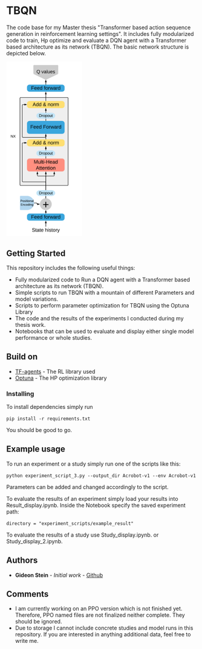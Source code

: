 # TBQN
The code base for my Master thesis "Transformer based action sequence generation in reinforcement learning settings". It includes fully modularized code to train, Hp optimize and evaluate a DQN agent with a Transformer based architecture as its network (TBQN). The basic network structure is depicted below.

<img src="architecture.png" alt="drawing" width="200"/>

## Getting Started

This repository includes the following useful things: 

  - Fully modularized code to Run a DQN agent with a Transformer based architecture as its network (TBQN). 
  - Simple scripts to run TBQN with a mountain of different Parameters and model variations.
  - Scripts to perform parameter optimization for TBQN using the Optuna Library
  - The code and the results of the experiments I conducted during my thesis work.
  - Notebooks that can be used to evaluate and display either single model performance or whole studies.


## Build on

* [TF-agents](https://github.com/tensorflow/agents) - The  RL library used
* [Optuna](https://optuna.org/) - The HP optimization library

### Installing

To install dependencies simply run

```
pip install -r requirements.txt
```
You should be good to go. 


  
  
## Example usage

 To run an experiment or a study simply run one of the scripts like this: 
 ```
 python experiment_script_3.py --output_dir Acrobot-v1 --env Acrobot-v1   
  ```
  Parameters can be added and changed accordingly to the script.
  
 
 To evaluate the results of an experiment simply load your results into Result_display.ipynb. 
 Inside the Notebook specify the saved experiment path:
 ```
 directory = "experiment_scripts/example_result"
 ```

To evaluate the results of a study use Study_display.ipynb. or Study_display_2.ipynb.
 
 ## Authors

* **Gideon Stein** - *Initial work* - [Github](https://github.com/Gideon-Stein)



## Comments

* I am currently working on an PPO version which is not finished yet. Therefore, PPO named files are not finalized neither complete. They should be ignored.
* Due to storage I cannot include concrete studies and model runs in this repository. If you are interested in anything additional data, feel free to write me. 
